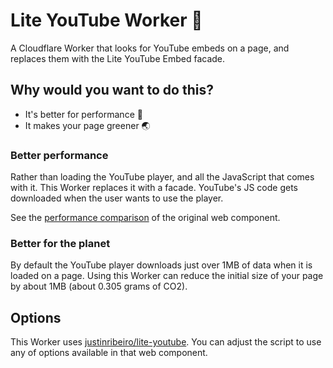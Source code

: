 # Lite YouTube Worker 👷

A Cloudflare Worker that looks for YouTube embeds on a page, and replaces them with the Lite YouTube Embed facade.

## Why would you want to do this?

- It's better for performance 🚀
- It makes your page greener 🌏️

### Better performance

Rather than loading the YouTube player, and all the JavaScript that comes with it. This Worker replaces it with a facade. YouTube's JS code gets downloaded when the user wants to use the player.

See the [performance comparison](https://github.com/paulirish/lite-youtube-embed#comparison) of the original web component.

### Better for the planet

By default the YouTube player downloads just over 1MB of data when it is loaded on a page. Using this Worker can reduce the initial size of your page by about 1MB (about 0.305 grams of CO2).

## Options

This Worker uses [justinribeiro/lite-youtube](https://github.com/justinribeiro/lite-youtube). You can adjust the script to use any of options available in that web component.